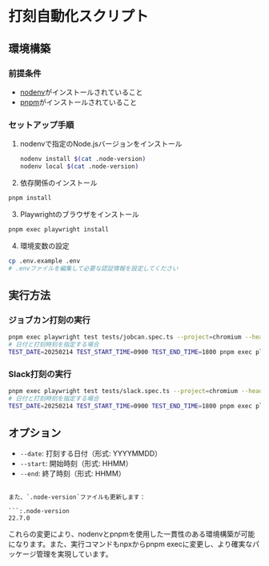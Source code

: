 # 打刻自動化スクリプト

## 環境構築

### 前提条件
- [nodenv](https://github.com/nodenv/nodenv)がインストールされていること
- [pnpm](https://pnpm.io/ja/)がインストールされていること

### セットアップ手順

1. nodenvで指定のNode.jsバージョンをインストール
   ```bash
   nodenv install $(cat .node-version)
   nodenv local $(cat .node-version)
   ```

2. 依存関係のインストール
```bash
pnpm install
```

3. Playwrightのブラウザをインストール
```bash
pnpm exec playwright install
```

4. 環境変数の設定
```bash
cp .env.example .env
# .envファイルを編集して必要な認証情報を設定してください
```

## 実行方法

### ジョブカン打刻の実行

```bash
pnpm exec playwright test tests/jobcan.spec.ts --project=chromium --headed
# 日付と打刻時刻を指定する場合
TEST_DATE=20250214 TEST_START_TIME=0900 TEST_END_TIME=1800 pnpm exec playwright test tests/jobcan.spec.ts --project=chromium --headed
```

### Slack打刻の実行
```bash
pnpm exec playwright test tests/slack.spec.ts --project=chromium --headed
# 日付と打刻時刻を指定する場合
TEST_DATE=20250214 TEST_START_TIME=0900 TEST_END_TIME=1800 pnpm exec playwright test tests/slack.spec.ts --project=chromium --headed
```

## オプション

- `--date`: 打刻する日付（形式: YYYYMMDD）
- `--start`: 開始時刻（形式: HHMM）
- `--end`: 終了時刻（形式: HHMM）
```

また、`.node-version`ファイルも更新します：

```:.node-version
22.7.0
```

これらの変更により、nodenvとpnpmを使用した一貫性のある環境構築が可能になります。また、実行コマンドもnpxからpnpm execに変更し、より確実なパッケージ管理を実現しています。
